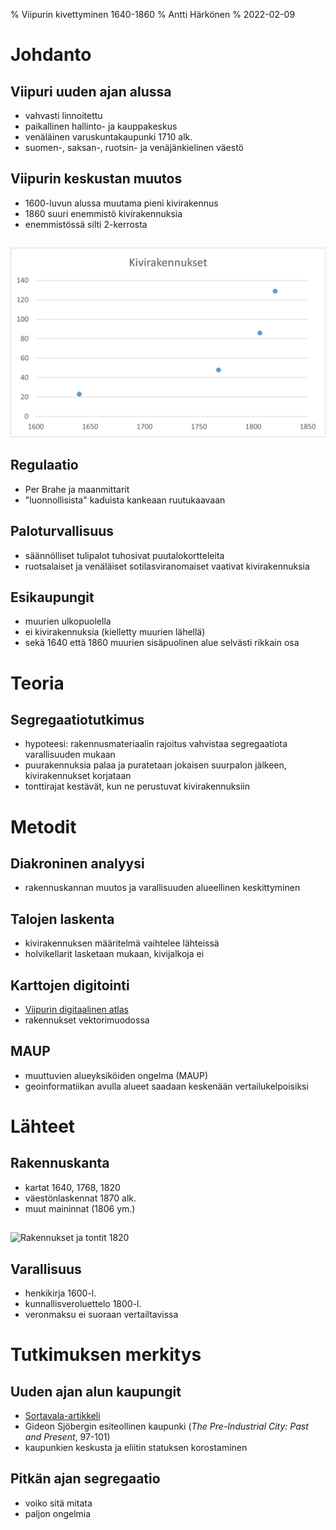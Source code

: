 % Viipurin kivettyminen 1640-1860
% Antti Härkönen
% 2022-02-09

# Johdanto

## Viipuri uuden ajan alussa

- vahvasti linnoitettu
- paikallinen hallinto- ja kauppakeskus
- venäläinen varuskuntakaupunki 1710 alk.
- suomen-, saksan-, ruotsin- ja venäjänkielinen väestö

## Viipurin keskustan muutos

- 1600-luvun alussa muutama pieni kivirakennus
- 1860 suuri enemmistö kivirakennuksia
- enemmistössä silti 2-kerrosta

##

![kivirakennusten määrä Vanhassa kaupungissa](./img/kivirakennukset.png)

## Regulaatio

- Per Brahe ja maanmittarit
- "luonnollisista" kaduista kankeaan ruutukaavaan

## Paloturvallisuus

- säännölliset tulipalot tuhosivat puutalokortteleita
- ruotsalaiset ja venäläiset sotilasviranomaiset vaativat kivirakennuksia

## Esikaupungit

- muurien ulkopuolella
- ei kivirakennuksia (kielletty muurien lähellä)
- sekä 1640 että 1860 muurien sisäpuolinen alue selvästi rikkain osa

# Teoria

## Segregaatiotutkimus

- hypoteesi: rakennusmateriaalin rajoitus vahvistaa segregaatiota varallisuuden mukaan
- puurakennuksia palaa ja puratetaan jokaisen suurpalon jälkeen, kivirakennukset korjataan
- tonttirajat kestävät, kun ne perustuvat kivirakennuksiin

# Metodit

## Diakroninen analyysi

- rakennuskannan muutos ja varallisuuden alueellinen keskittyminen

## Talojen laskenta

- kivirakennuksen määritelmä vaihtelee lähteissä
- holvikellarit lasketaan mukaan, kivijalkoja ei

## Karttojen digitointi

- [Viipurin digitaalinen atlas](https://arcg.is/0qbqzC0)
- rakennukset vektorimuodossa

## MAUP

- muuttuvien alueyksiköiden ongelma (MAUP)
- geoinformatiikan avulla alueet saadaan keskenään vertailukelpoisiksi

# Lähteet

## Rakennuskanta

- kartat 1640, 1768, 1820
- väestönlaskennat 1870 alk.
- muut maininnat (1806 ym.)

##

![Rakennukset ja tontit 1820](./img/grundritning1820color.jpg)

## Varallisuus

- henkikirja 1600-l.
- kunnallisveroluettelo 1800-l.
- veronmaksu ei suoraan vertailtavissa

# Tutkimuksen merkitys

## Uuden ajan alun kaupungit

- [Sortavala-artikkeli](https://doi.org/10.1177/00961442211037313)
- Gideon Sjöbergin esiteollinen kaupunki (*The Pre-Industrial City: Past and Present*, 97-101)
- kaupunkien keskusta ja eliitin statuksen korostaminen

## Pitkän ajan segregaatio

- voiko sitä mitata
- paljon ongelmia
